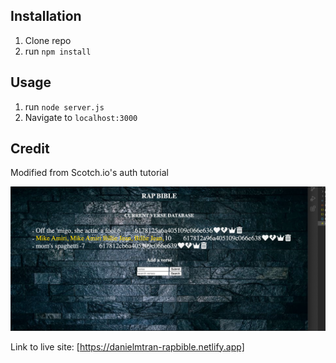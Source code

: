 ## Installation

1. Clone repo
2. run `npm install`

## Usage

1. run `node server.js`
2. Navigate to `localhost:3000`

## Credit

Modified from Scotch.io's auth tutorial

<img src="rapBible.png"></img>

Link to live site: [https://danielmtran-rapbible.netlify.app]